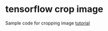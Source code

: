 # tensorflow crop image
Sample code for cropping image [tutorial](https://machine-learning-site.web.app/tensorflow_crop_image.html)
